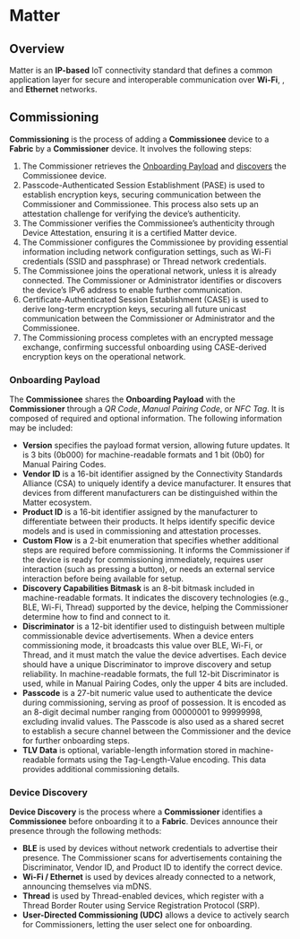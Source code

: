 <show-structure/>

# Matter

## Overview

Matter is an **IP-based** IoT connectivity standard that defines a common application layer for secure and interoperable
communication over **Wi-Fi**, **[](Thread.md)**, and **Ethernet** networks.

## Commissioning

**Commissioning** is the process of adding a **Commissionee** device to a **Fabric** by a **Commissioner** device. It
involves the following steps:

1. The Commissioner retrieves the [Onboarding Payload](#onboarding-payload) and [discovers](#device-discovery) the
   Commissionee device.
2. Passcode-Authenticated Session Establishment (PASE) is used to establish encryption keys, securing communication
   between the Commissioner and Commissionee. This process also sets up an attestation challenge for verifying the
   device’s authenticity.
3. The Commissioner verifies the Commissionee’s authenticity through Device Attestation, ensuring it is a certified
   Matter device.
4. The Commissioner configures the Commissionee by providing essential information including network configuration
   settings, such as Wi-Fi credentials (SSID and passphrase) or Thread network credentials.
5. The Commissionee joins the operational network, unless it is already connected. The Commissioner or Administrator
   identifies or discovers the device’s IPv6 address to enable further communication.
6. Certificate-Authenticated Session Establishment (CASE) is used to derive long-term encryption keys, securing all
   future unicast communication between the Commissioner or Administrator and the Commissionee.
7. The Commissioning process completes with an encrypted message exchange, confirming successful onboarding using
   CASE-derived encryption keys on the operational network.

### Onboarding Payload

The **Commissionee** shares the **Onboarding Payload** with the **Commissioner** through a _QR Code_, _Manual Pairing
Code_, or _NFC Tag_. It is composed of required and optional information. The following information may be included:

- **Version** specifies the payload format version, allowing future updates. It is 3 bits (0b000) for machine-readable
  formats and 1 bit (0b0) for Manual Pairing Codes.
- **Vendor ID** is a 16-bit identifier assigned by the Connectivity Standards Alliance (CSA) to uniquely identify a
  device manufacturer. It ensures that devices from different manufacturers can be distinguished within the Matter
  ecosystem.
- **Product ID** is a 16-bit identifier assigned by the manufacturer to differentiate between their products. It helps
  identify specific device models and is used in commissioning and attestation processes.
- **Custom Flow** is a 2-bit enumeration that specifies whether additional steps are required before commissioning. It
  informs the Commissioner if the device is ready for commissioning immediately, requires user interaction (such as
  pressing a button), or needs an external service interaction before being available for setup.
- **Discovery Capabilities Bitmask** is an 8-bit bitmask included in machine-readable formats. It indicates the
  discovery technologies (e.g., BLE, Wi-Fi, Thread) supported by the device, helping the Commissioner determine how to
  find and connect to it.
- **Discriminator** is a 12-bit identifier used to distinguish between multiple commissionable device advertisements.
  When a device enters commissioning mode, it broadcasts this value over BLE, Wi-Fi, or Thread, and it must match the
  value the device advertises. Each device should have a unique Discriminator to improve discovery and setup
  reliability. In machine-readable formats, the full 12-bit Discriminator is used, while in Manual Pairing Codes, only
  the upper 4 bits are included.
- **Passcode** is a 27-bit numeric value used to authenticate the device during commissioning, serving as proof of
  possession. It is encoded as an 8-digit decimal number ranging from 00000001 to 99999998, excluding invalid values.
  The Passcode is also used as a shared secret to establish a secure channel between the Commissioner and the device for
  further onboarding steps.
- **TLV Data** is optional, variable-length information stored in machine-readable formats using the Tag-Length-Value
  encoding. This data provides additional commissioning details.

### Device Discovery

**Device Discovery** is the process where a **Commissioner** identifies a **Commissionee** before onboarding it to a
**Fabric**. Devices announce their presence through the following methods:

- **BLE** is used by devices without network credentials to advertise their presence. The Commissioner scans for
  advertisements containing the Discriminator, Vendor ID, and Product ID to identify the correct device.
- **Wi-Fi / Ethernet** is used by devices already connected to a network, announcing themselves via mDNS.
- **Thread** is used by Thread-enabled devices, which register with a Thread Border Router using Service Registration
  Protocol (SRP).
- **User-Directed Commissioning (UDC)** allows a device to actively search for Commissioners, letting the user select
  one for onboarding.
